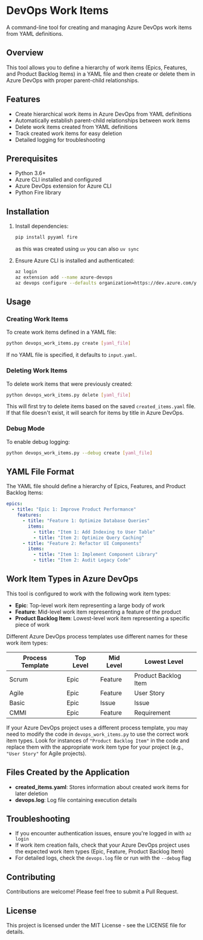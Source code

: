 # DevOps Work Items

A command-line tool for creating and managing Azure DevOps work items from YAML definitions.

## Overview

This tool allows you to define a hierarchy of work items (Epics, Features, and Product Backlog Items) in a YAML file and then create or delete them in Azure DevOps with proper parent-child relationships.

## Features

- Create hierarchical work items in Azure DevOps from YAML definitions
- Automatically establish parent-child relationships between work items
- Delete work items created from YAML definitions
- Track created work items for easy deletion
- Detailed logging for troubleshooting

## Prerequisites

- Python 3.6+
- Azure CLI installed and configured
- Azure DevOps extension for Azure CLI
- Python Fire library

## Installation

1. Install dependencies:
   ```bash
   pip install pyyaml fire
   ```

   as this was created using `uv` you can also `uv sync`

2. Ensure Azure CLI is installed and authenticated:
   ```bash
   az login
   az extension add --name azure-devops
   az devops configure --defaults organization=https://dev.azure.com/your-organization project=your-project
   ```

## Usage

### Creating Work Items

To create work items defined in a YAML file:

```bash
python devops_work_items.py create [yaml_file]
```

If no YAML file is specified, it defaults to `input.yaml`.

### Deleting Work Items

To delete work items that were previously created:

```bash
python devops_work_items.py delete [yaml_file]
```

This will first try to delete items based on the saved `created_items.yaml` file. If that file doesn't exist, it will search for items by title in Azure DevOps.

### Debug Mode

To enable debug logging:

```bash
python devops_work_items.py --debug create [yaml_file]
```

## YAML File Format

The YAML file should define a hierarchy of Epics, Features, and Product Backlog Items:

```yaml
epics:
  - title: "Epic 1: Improve Product Performance"
    features:
      - title: "Feature 1: Optimize Database Queries"
        items:
          - title: "Item 1: Add Indexing to User Table"
          - title: "Item 2: Optimize Query Caching"
      - title: "Feature 2: Refactor UI Components"
        items:
          - title: "Item 1: Implement Component Library"
          - title: "Item 2: Audit Legacy Code"
```

## Work Item Types in Azure DevOps

This tool is configured to work with the following work item types:

- **Epic**: Top-level work item representing a large body of work
- **Feature**: Mid-level work item representing a feature of the product
- **Product Backlog Item**: Lowest-level work item representing a specific piece of work

Different Azure DevOps process templates use different names for these work item types:

| Process Template | Top Level | Mid Level | Lowest Level |
|------------------|-----------|-----------|--------------|
| Scrum            | Epic      | Feature   | Product Backlog Item |
| Agile            | Epic      | Feature   | User Story |
| Basic            | Epic      | Issue     | Issue |
| CMMI             | Epic      | Feature   | Requirement |

If your Azure DevOps project uses a different process template, you may need to modify the code in `devops_work_items.py` to use the correct work item types. Look for instances of `"Product Backlog Item"` in the code and replace them with the appropriate work item type for your project (e.g., `"User Story"` for Agile projects).

## Files Created by the Application

- **created_items.yaml**: Stores information about created work items for later deletion
- **devops.log**: Log file containing execution details

## Troubleshooting

- If you encounter authentication issues, ensure you're logged in with `az login`
- If work item creation fails, check that your Azure DevOps project uses the expected work item types (Epic, Feature, Product Backlog Item)
- For detailed logs, check the `devops.log` file or run with the `--debug` flag

## Contributing

Contributions are welcome! Please feel free to submit a Pull Request.

## License

This project is licensed under the MIT License - see the LICENSE file for details.
